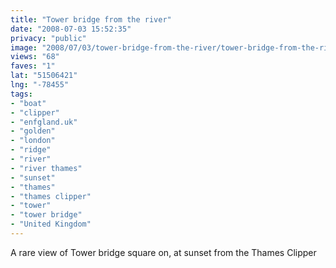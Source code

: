```yaml
---
title: "Tower bridge from the river"
date: "2008-07-03 15:52:35"
privacy: "public"
image: "2008/07/03/tower-bridge-from-the-river/tower-bridge-from-the-river.jpg"
views: "68"
faves: "1"
lat: "51506421"
lng: "-78455"
tags:
- "boat"
- "clipper"
- "enfgland.uk"
- "golden"
- "london"
- "ridge"
- "river"
- "river thames"
- "sunset"
- "thames"
- "thames clipper"
- "tower"
- "tower bridge"
- "United Kingdom"
---
```

A rare view of Tower bridge square on, at sunset from the Thames Clipper<a href="/photos/2008/07/04/tower-bridge-from-the-river"></a>
